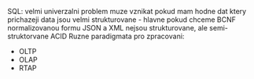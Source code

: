 SQL:
velmi univerzalni
problem muze vznikat pokud mam hodne dat ktery prichazeji
data jsou velmi strukturovane - hlavne pokud chceme BCNF normalizovanou formu
JSON a XML nejsou strukturovane, ale semi-struktorvane
ACID
Ruzne paradigmata pro zpracovani:
- OLTP
- OLAP
- RTAP